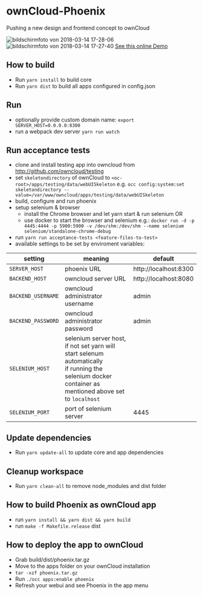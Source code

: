 # ownCloud-Phoenix

Pushing a new design and frontend concept to ownCloud

![bildschirmfoto von 2018-03-14 17-28-06](https://user-images.githubusercontent.com/1005065/37416039-20817b4c-27ad-11e8-9f14-cbe12936fd64.png)
![bildschirmfoto von 2018-03-14 17-27-40](https://user-images.githubusercontent.com/1005065/37416040-20ad906a-27ad-11e8-8a56-ad5f824743a0.png)
[See this online Demo](https://phoenix.owncloud.com/custom/phoenix/index.html#/login)

## How to build

- Run `yarn install` to build core
- Run `yarn dist` to build all apps configured in config.json

## Run

- optionally provide custom domain name: `export SERVER_HOST=0.0.0.0:8300`
- run a webpack dev server `yarn run watch`

## Run acceptance tests
- clone and install testing app into owncloud from http://github.com/owncloud/testing
- set `skeletondirectory` of ownCloud to `<oc-root>/apps/testing/data/webUISkeleton` e.g. `occ config:system:set skeletondirectory --value=/var/www/owncloud/apps/testing/data/webUISkeleton`
- build, configure and run phoenix
- setup selenium & browser
    - install the Chrome browser and let yarn start & run selenium OR
    - use docker to start the browser and selenium e.g.: `docker run -d -p 4445:4444 -p 5900:5900 -v /dev/shm:/dev/shm --name selenium selenium/standalone-chrome-debug` 
- run `yarn run acceptance-tests <feature-files-to-test>`
- available settings to be set by enviroment variables:

| setting            | meaning                                                                | default               |
|--------------------| -----------------------------------------------------------------------| ----------------------|
| `SERVER_HOST`      | phoenix URL                                                            | http://localhost:8300 |
| `BACKEND_HOST`     | owncloud server URL                                                    | http://localhost:8080 |
| `BACKEND_USERNAME` | owncloud administrator username                                        | admin                 |
| `BACKEND_PASSWORD` | owncloud administrator password                                        | admin                 |
| `SELENIUM_HOST`    | selenium server host, if not set yarn will start selenum automatically<br/>if running the selenium docker container as mentioned above set to `localhost` |                       |
| `SELENIUM_PORT`    | port of selenium server                                                | 4445                  |

## Update dependencies
- Run `yarn update-all` to update core and app dependencies

## Cleanup workspace
- Run `yarn clean-all` to remove node_modules and dist folder

## How to build Phoenix as ownCloud app

- run `yarn install && yarn dist && yarn build`
- run `make -f Makefile.release` dist

## How to deploy the app to ownCloud

- Grab build/dist/phoenix.tar.gz
- Move to the apps folder on your ownCloud installation
- `tar -xzf phoenix.tar.gz`
- Run `./occ apps:enable phoenix`
- Refresh your webui and see Phoenix in the app menu
